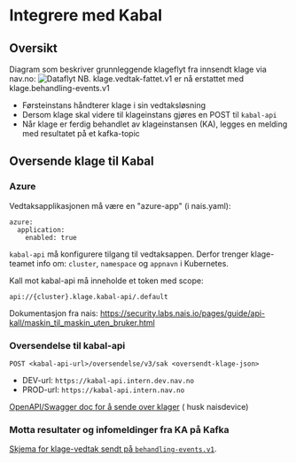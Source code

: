 # Integrere med Kabal

## Oversikt

Diagram som beskriver grunnleggende klageflyt fra innsendt klage via nav.no:
![](klage_teknisk.png "Dataflyt")
NB. klage.vedtak-fattet.v1 er nå erstattet med klage.behandling-events.v1

- Førsteinstans håndterer klage i sin vedtaksløsning
- Dersom klage skal videre til klageinstans gjøres en POST til `kabal-api`
- Når klage er ferdig behandlet av klageinstansen (KA), legges en melding med resultatet på et kafka-topic

## Oversende klage til Kabal

### Azure

Vedtaksapplikasjonen må være en "azure-app" (i nais.yaml):

```
azure:
  application:
    enabled: true
```

`kabal-api` må konfigurere tilgang til vedtaksappen. Derfor trenger klage-teamet info om: `cluster`, `namespace`
og `appnavn` i Kubernetes.

Kall mot kabal-api må inneholde et token med scope:

```
api://{cluster}.klage.kabal-api/.default
```

Dokumentasjon fra nais: https://security.labs.nais.io/pages/guide/api-kall/maskin_til_maskin_uten_bruker.html

### Oversendelse til kabal-api

```
POST <kabal-api-url>/oversendelse/v3/sak <oversendt-klage-json>
```

- DEV-url: `https://kabal-api.intern.dev.nav.no`
- PROD-url: `https://kabal-api.intern.nav.no`

[OpenAPI/Swagger doc for å sende over klager](https://kabal-api.intern.dev.nav.no/swagger-ui/index.html?urls.primaryName=external) (
husk naisdevice)

### Motta resultater og infomeldinger fra KA på Kafka

[Skjema for klage-vedtak sendt på `behandling-events.v1`](../schema/behandling-events.json).
